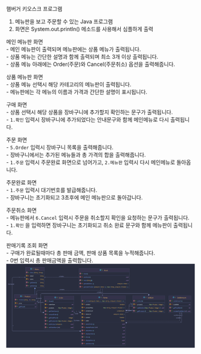 햄버거 키오스크 프로그램  
1. 메뉴판을 보고 주문할 수 있는 Java 프로그램
2. 화면은 System.out.println() 메소드를 사용해서 심플하게 출력  

메인 메뉴판 화면  
    - 메인 메뉴판이 출력되며 메뉴판에는 상품 메뉴가 출력됩니다.  
    - 상품 메뉴는 간단한 설명과 함께 출력되며 최소 3개 이상 출력됩니다.  
    - 상품 메뉴 아래에는 Order(주문)와 Cancel(주문취소) 옵션을 출력해줍니다.  

상품 메뉴판 화면  
    - 상품 메뉴 선택시 해당 카테고리의 메뉴판이 출력됩니다.  
    - 메뉴판에는 각 메뉴의 이름과 가격과 간단한 설명이 표시됩니다.  

구매 화면  
    - 상품 선택시 해당 상품을 장바구니에 추가할지 확인하는 문구가 출력됩니다.  
    - `1.확인` 입력시 장바구니에 추가되었다는 안내문구와 함께 메인메뉴로 다시 출력됩니다.  

주문 화면  
    - `5.Order` 입력시 장바구니 목록을 출력해줍니다.  
    - 장바구니에서는 추가된 메뉴들과 총 가격의 합을 출력해줍니다.  
    - `1.주문` 입력시 주문완료 화면으로 넘어가고, `2.메뉴판` 입력시 다시 메인메뉴로 돌아옵니다.  

주문완료 화면  
    - `1.주문` 입력시 대기번호를 발급해줍니다.  
    - 장바구니는 초기화되고 3초후에 메인 메뉴판으로 돌아갑니다.  

주문취소 화면  
    - 메뉴판에서 `6.Cancel` 입력시 주문을 취소할지 확인을 요청하는 문구가 출력됩니다.  
    - `1.확인` 을 입력하면 장바구니는 초기화되고 취소 완료 문구와 함께 메뉴판이 출력됩니다.  

판매기록 조회 화면  
    - 구매가 완료될때마다 총 판매 금액, 판매 상품 목록을 누적해줍니다.  
    - 0번 입력시 총 판매금액을 출력합니다.   
![img_1.png](img_1.png)